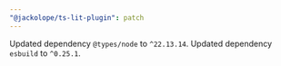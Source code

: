 ```yaml
---
"@jackolope/ts-lit-plugin": patch
---
```


Updated dependency `@types/node` to `^22.13.14`.
Updated dependency `esbuild` to `^0.25.1`.
